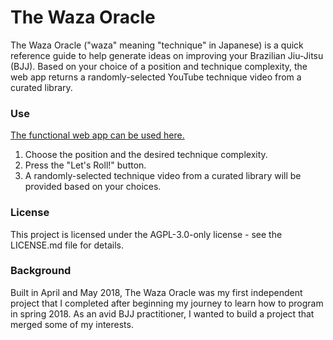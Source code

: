 # The Waza Oracle
The Waza Oracle ("waza" meaning "technique" in Japanese) is a quick reference guide to help generate ideas on improving your Brazilian Jiu-Jitsu (BJJ). Based on your choice of a position and technique complexity, the web app returns a randomly-selected YouTube technique video from a curated library.

### Use
[The functional web app can be used here.](https://neat-roast.glitch.me/)
1. Choose the position and the desired technique complexity.
2. Press the "Let's Roll!" button.
3. A randomly-selected technique video from a curated library will be provided based on your choices.

### License
This project is licensed under the AGPL-3.0-only license - see the LICENSE.md file for details.

### Background
Built in April and May 2018, The Waza Oracle was my first independent project that I completed after beginning my journey to learn how to program in spring 2018. As an avid BJJ practitioner, I wanted to build a project that merged some of my interests.